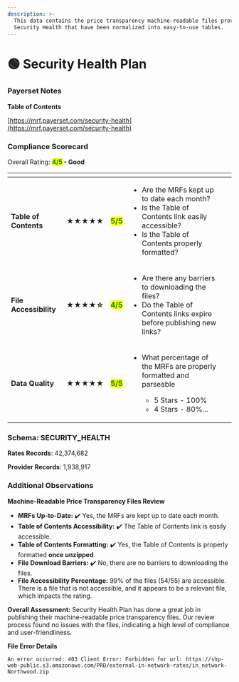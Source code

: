 ```yaml
---
description: >-
  This data contains the price transparency machine-readable files provided by
  Security Health that have been normalized into easy-to-use tables.
---
```


# 🟢 Security Health Plan

### Payerset Notes

**Table of Contents**

[https://mrf.payerset.com/security-health](https://mrf.payerset.com/security-health)

### Compliance Scorecard

Overall Rating: <mark style="color:green;">**4/5**</mark>**&#x20;- Good**

<table data-view="cards"><thead><tr><th></th><th></th><th></th><th></th><th data-hidden data-card-cover data-type="files"></th></tr></thead><tbody><tr><td><strong>Table of Contents</strong></td><td><strong>★★★★★</strong></td><td><mark style="color:green;"><strong>5/5</strong></mark></td><td><ul><li>Are the MRFs kept up to date each month? </li><li>Is the Table of Contents link easily accessible?</li><li>Is the Table of Contents properly formatted?</li></ul></td><td></td></tr><tr><td><strong>File Accessibility</strong></td><td><strong>★★★★☆</strong></td><td><mark style="color:green;"><strong>4/5</strong></mark></td><td><ul><li>Are there any barriers to downloading the files?</li><li>Do the Table of Contents links expire before publishing new links?</li></ul></td><td></td></tr><tr><td><strong>Data Quality</strong></td><td><strong>★★★★★</strong></td><td><mark style="color:green;"><strong>5/5</strong></mark></td><td><ul><li><p>What percentage of the MRFs are properly formatted and parseable</p><ul><li>5 Stars - 100%</li><li>4 Stars - 80%...</li></ul></li></ul></td><td></td></tr></tbody></table>

### Schema: SECURITY\_HEALTH

**Rates Records**: 42,374,682

**Provider Records**: 1,938,917

### Additional Observations

**Machine-Readable Price Transparency Files Review**

* **MRFs Up-to-Date:** ✔️ Yes, the MRFs are kept up to date each month.
* **Table of Contents Accessibility:** ✔️ The Table of Contents link is easily accessible.
* **Table of Contents Formatting:** ✔️ Yes, the Table of Contents is properly formatted **once unzipped**.
* **File Download Barriers:** ✔️ No, there are no barriers to downloading the files.
* **File Accessibility Percentage:** 99% of the files (54/55) are accessible. There is a file that is not accessible, and it appears to be a relevant file, which impacts the rating.

**Overall Assessment:** Security Health Plan has done a great job in publishing their machine-readable price transparency files. Our review process found no issues with the files, indicating a high level of compliance and user-friendliness.

**File Error Details**

```
An error occurred: 403 Client Error: Forbidden for url: https://shp-web-public.s3.amazonaws.com/PRD/external-in-network-rates/in_network-Northwood.zip
```
